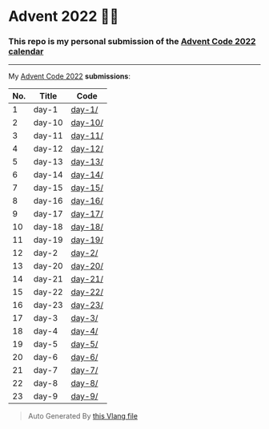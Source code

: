 # Advent 2022 👨‍💻

### This repo is my personal submission of the [Advent Code 2022 calendar](https://adventofcode.com/2022)

---

My [Advent Code 2022](https://adventofcode.com/2022) **submissions**:

| No. | Title | Code |
| --- | ----- | ---- |
| 1 | day-1 | [day-1/](./day-1/) |
| 2 | day-10 | [day-10/](./day-10/) |
| 3 | day-11 | [day-11/](./day-11/) |
| 4 | day-12 | [day-12/](./day-12/) |
| 5 | day-13 | [day-13/](./day-13/) |
| 6 | day-14 | [day-14/](./day-14/) |
| 7 | day-15 | [day-15/](./day-15/) |
| 8 | day-16 | [day-16/](./day-16/) |
| 9 | day-17 | [day-17/](./day-17/) |
| 10 | day-18 | [day-18/](./day-18/) |
| 11 | day-19 | [day-19/](./day-19/) |
| 12 | day-2 | [day-2/](./day-2/) |
| 13 | day-20 | [day-20/](./day-20/) |
| 14 | day-21 | [day-21/](./day-21/) |
| 15 | day-22 | [day-22/](./day-22/) |
| 16 | day-23 | [day-23/](./day-23/) |
| 17 | day-3 | [day-3/](./day-3/) |
| 18 | day-4 | [day-4/](./day-4/) |
| 19 | day-5 | [day-5/](./day-5/) |
| 20 | day-6 | [day-6/](./day-6/) |
| 21 | day-7 | [day-7/](./day-7/) |
| 22 | day-8 | [day-8/](./day-8/) |
| 23 | day-9 | [day-9/](./day-9/) |

> Auto Generated By [this Vlang file](./gen-readme.v)
